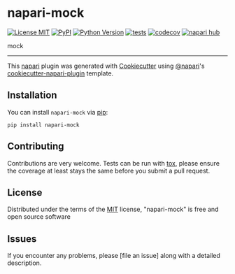 # napari-mock

[![License MIT](https://img.shields.io/pypi/l/napari-mock.svg?color=green)](https://github.com/githubuser/napari-mock/raw/main/LICENSE)
[![PyPI](https://img.shields.io/pypi/v/napari-mock.svg?color=green)](https://pypi.org/project/napari-mock)
[![Python Version](https://img.shields.io/pypi/pyversions/napari-mock.svg?color=green)](https://python.org)
[![tests](https://github.com/githubuser/napari-mock/workflows/tests/badge.svg)](https://github.com/githubuser/napari-mock/actions)
[![codecov](https://codecov.io/gh/githubuser/napari-mock/branch/main/graph/badge.svg)](https://codecov.io/gh/githubuser/napari-mock)
[![napari hub](https://img.shields.io/endpoint?url=https://api.napari-hub.org/shields/napari-mock)](https://napari-hub.org/plugins/napari-mock)

mock

----------------------------------

This [napari] plugin was generated with [Cookiecutter] using [@napari]'s [cookiecutter-napari-plugin] template.

<!--
Don't miss the full getting started guide to set up your new package:
https://github.com/napari/cookiecutter-napari-plugin#getting-started

and review the napari docs for plugin developers:
https://napari.org/stable/plugins/index.html
-->

## Installation

You can install `napari-mock` via [pip]:

    pip install napari-mock




## Contributing

Contributions are very welcome. Tests can be run with [tox], please ensure
the coverage at least stays the same before you submit a pull request.

## License

Distributed under the terms of the [MIT] license,
"napari-mock" is free and open source software

## Issues

If you encounter any problems, please [file an issue] along with a detailed description.

[napari]: https://github.com/napari/napari
[Cookiecutter]: https://github.com/audreyr/cookiecutter
[@napari]: https://github.com/napari
[MIT]: http://opensource.org/licenses/MIT
[BSD-3]: http://opensource.org/licenses/BSD-3-Clause
[GNU GPL v3.0]: http://www.gnu.org/licenses/gpl-3.0.txt
[GNU LGPL v3.0]: http://www.gnu.org/licenses/lgpl-3.0.txt
[Apache Software License 2.0]: http://www.apache.org/licenses/LICENSE-2.0
[Mozilla Public License 2.0]: https://www.mozilla.org/media/MPL/2.0/index.txt
[cookiecutter-napari-plugin]: https://github.com/napari/cookiecutter-napari-plugin

[napari]: https://github.com/napari/napari
[tox]: https://tox.readthedocs.io/en/latest/
[pip]: https://pypi.org/project/pip/
[PyPI]: https://pypi.org/
